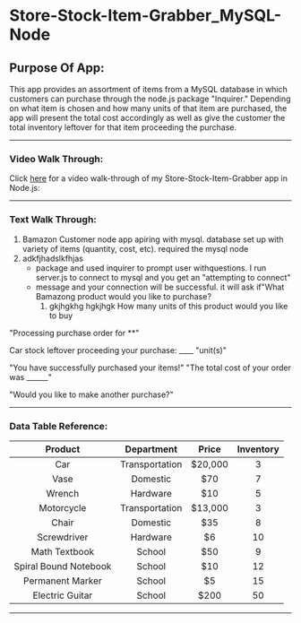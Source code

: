 # **Store-Stock-Item-Grabber_MySQL-Node**






## Purpose Of App:
This app provides an assortment of items from a MySQL database in which customers can purchase through the node.js package "Inquirer." Depending on what item is chosen and how many units of that item are purchased, the app will present the total cost accordingly as well as give the customer the total inventory leftover for that item proceeding the purchase.

---

### Video Walk Through:
Click [here](https://www.youtube.com/watch?v=uQq6YGy_8hs) for a video walk-through of my Store-Stock-Item-Grabber app in Node.js:

---

### Text Walk Through:
1. Bamazon Customer node app apiring with mysql. database set up with variety of items (quantity, cost, etc). required the mysql node
2. adkfjhadslkfhjas
    - package and used inquirer to prompt user withquestions. I run server.js to connect to mysql and you get an "attempting to connect" 
    - message and your connection will be successful. it will ask if"What Bamazong product would you like to purchase?
      1. gkjhgkhg hgkjhgk 
How many units of this product would you like to buy

"Processing purchase order for **"

Car stock leftover proceeding your purchase: ____ "unit(s)"

"You have successfully purchased your items!"
"The total cost of your order was ______"

"Would you like to make another purchase?"


---

### Data Table Reference:

Product | Department | Price | Inventory
:---: | :---: | :---: | :---:
Car | Transportation | $20,000 | 3
Vase | Domestic | $70 | 7
Wrench | Hardware | $10 | 5
Motorcycle | Transportation | $13,000 | 3
Chair | Domestic | $35 | 8
Screwdriver | Hardware | $6 | 10
Math Textbook | School | $50 | 9
Spiral Bound Notebook | School | $10 | 12
Permanent Marker | School | $5 | 15
Electric Guitar | School | $200 | 50

---
